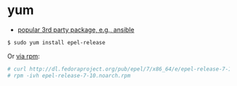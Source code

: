 # yum



* [popular 3rd party package, e.g., ansible](https://www.cyberciti.biz/faq/installing-rhel-epel-repo-on-centos-redhat-7-x/)

```sh
$ sudo yum install epel-release
```

Or [via rpm](https://www.tecmint.com/how-to-enable-epel-repository-for-rhel-centos-6-5/):

```sh
# curl http://dl.fedoraproject.org/pub/epel/7/x86_64/e/epel-release-7-10.noarch.rpm --output epel-release-7-10.noarch.rpm
# rpm -ivh epel-release-7-10.noarch.rpm
```
